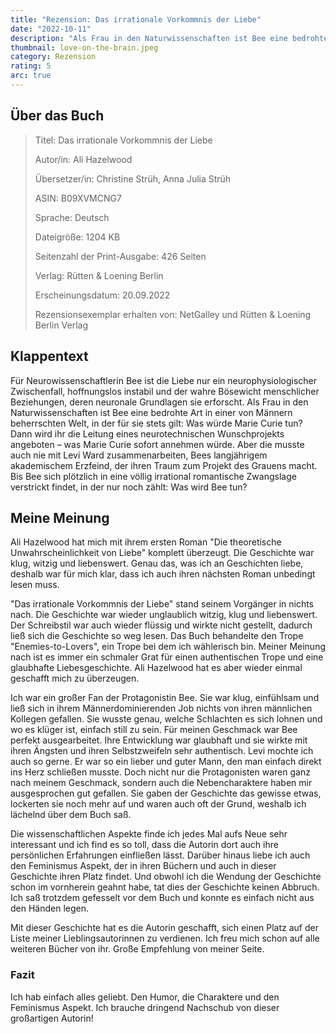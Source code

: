 ```yaml
---
title: "Rezension: Das irrationale Vorkommnis der Liebe"
date: "2022-10-11"
description: "Als Frau in den Naturwissenschaften ist Bee eine bedrohte Art in einer von Männern beherrschten Welt, in der für sie stets gilt: Was würde Marie Curie tun? Dann wird ihr die Leitung eines neurotechnischen Wunschprojekts angeboten – was Marie Curie sofort annehmen würde. Aber die musste auch nie mit Levi Ward zusammenarbeiten, Bees langjährigem akademischem Erzfeind, der ihren Traum zum Projekt des Grauens macht."
thumbnail: love-on-the-brain.jpeg
category: Rezension
rating: 5
arc: true
---
```


## Über das Buch
> Titel: Das irrationale Vorkommnis der Liebe
>
> Autor/in: Ali Hazelwood
>
> Übersetzer/in: Christine Strüh, Anna Julia Strüh
>
> ASIN: B09XVMCNG7
>
> Sprache: Deutsch
>
> Dateigröße: 1204 KB
>
> Seitenzahl der Print-Ausgabe: 426 Seiten
>
> Verlag: Rütten & Loening Berlin
>
> Erscheinungsdatum: 20.09.2022
>
> Rezensionsexemplar erhalten von: NetGalley und Rütten & Loening Berlin Verlag

## Klappentext
Für Neurowissenschaftlerin Bee ist die Liebe nur ein neurophysiologischer Zwischenfall, hoffnungslos instabil und der wahre Bösewicht menschlicher Beziehungen, deren neuronale Grundlagen sie erforscht. Als Frau in den Naturwissenschaften ist Bee eine bedrohte Art in einer von Männern beherrschten Welt, in der für sie stets gilt: Was würde Marie Curie tun?
Dann wird ihr die Leitung eines neurotechnischen Wunschprojekts angeboten – was Marie Curie sofort annehmen würde. Aber die musste auch nie mit Levi Ward zusammenarbeiten, Bees langjährigem akademischem Erzfeind, der ihren Traum zum Projekt des Grauens macht. Bis Bee sich plötzlich in eine völlig irrational romantische Zwangslage verstrickt findet, in der nur noch zählt: Was wird Bee tun?

## Meine Meinung
Ali Hazelwood hat mich mit ihrem ersten Roman "Die theoretische Unwahrscheinlichkeit von Liebe" komplett überzeugt. Die Geschichte war klug, witzig und liebenswert. Genau das, was ich an Geschichten liebe, deshalb war für mich klar, dass ich auch ihren nächsten Roman unbedingt lesen muss.

"Das irrationale Vorkommnis der Liebe" stand seinem Vorgänger in nichts nach. Die Geschichte war wieder unglaublich witzig, klug und liebenswert. Der Schreibstil war auch wieder flüssig und wirkte nicht gestellt, dadurch ließ sich die Geschichte so weg lesen. Das Buch behandelte den Trope "Enemies-to-Lovers", ein Trope bei dem ich wählerisch bin. Meiner Meinung nach ist es immer ein schmaler Grat für einen authentischen Trope und eine glaubhafte Liebesgeschichte. Ali Hazelwood hat es aber wieder einmal geschafft mich zu überzeugen.

Ich war ein großer Fan der Protagonistin Bee. Sie war klug, einfühlsam und ließ sich in ihrem Männerdominierenden Job nichts von ihren männlichen Kollegen gefallen. Sie wusste genau, welche Schlachten es sich lohnen und wo es klüger ist, einfach still zu sein. Für meinen Geschmack war Bee perfekt ausgearbeitet. Ihre Entwicklung war glaubhaft und sie wirkte mit ihren Ängsten und ihren Selbstzweifeln sehr authentisch. Levi mochte ich auch so gerne. Er war so ein lieber und guter Mann, den man einfach direkt ins Herz schließen musste. Doch nicht nur die Protagonisten waren ganz nach meinem Geschmack, sondern auch die Nebencharaktere haben mir ausgesprochen gut gefallen. Sie gaben der Geschichte das gewisse etwas, lockerten sie noch mehr auf und waren auch oft der Grund, weshalb ich lächelnd über dem Buch saß.

Die wissenschaftlichen Aspekte finde ich jedes Mal aufs Neue sehr interessant und ich find es so toll, dass die Autorin dort auch ihre persönlichen Erfahrungen einfließen lässt. Darüber hinaus liebe ich auch den Feminismus Aspekt, der in ihren Büchern und auch in dieser Geschichte ihren Platz findet. Und obwohl ich die Wendung der Geschichte schon im vornherein geahnt habe, tat dies der Geschichte keinen Abbruch. Ich saß trotzdem gefesselt vor dem Buch und konnte es einfach nicht aus den Händen legen.

Mit dieser Geschichte hat es die Autorin geschafft, sich einen Platz auf der Liste meiner Lieblingsautorinnen zu verdienen. Ich freu mich schon auf alle weiteren Bücher von ihr. Große Empfehlung von meiner Seite.

### Fazit
Ich hab einfach alles geliebt. Den Humor, die Charaktere und den Feminismus Aspekt. Ich brauche dringend Nachschub von dieser großartigen Autorin!